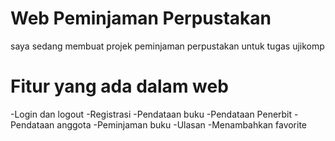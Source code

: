 # Web  Peminjaman Perpustakan

saya sedang membuat projek peminjaman perpustakan untuk tugas ujikomp

# Fitur yang ada dalam web
-Login dan logout
-Registrasi
-Pendataan buku
-Pendataan Penerbit
-Pendataan anggota
-Peminjaman buku
-Ulasan
-Menambahkan favorite
